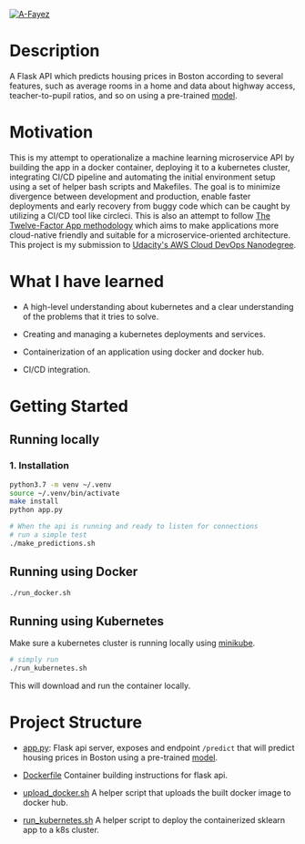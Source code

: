 [![A-Fayez](https://circleci.com/gh/A-Fayez/sklearn-k8s.svg?style=svg)](https://github.com/A-Fayez/sklearn-k8s/tree/master)

# Description

A Flask API which predicts housing prices in Boston according to several features, such as average rooms in a home and data about highway access, teacher-to-pupil ratios, and so on using a pre-trained [model](https://www.kaggle.com/c/boston-housing).

# Motivation

This is my attempt to operationalize a machine learning microservice API by building the app in a docker container, deploying it to a kubernetes cluster, integrating CI/CD pipeline and automating the initial environment setup using a set of helper bash scripts and Makefiles. The goal is to minimize divergence between development and production, enable faster deployments and early recovery from buggy code which can be caught by utilizing a CI/CD tool like circleci. This is also an attempt to follow [The Twelve-Factor App methodology](https://12factor.net/) which aims to make applications more cloud-native friendly and suitable for a microservice-oriented architecture. This project is my submission to [Udacity's AWS Cloud DevOps Nanodegree](https://www.udacity.com/course/cloud-dev-ops-nanodegree--nd9991).

# What I have learned

- A high-level understanding about kubernetes and a clear understanding of the problems that it tries to solve.

- Creating and managing a kubernetes deployments and services.

- Containerization of an application using docker and docker hub.

- CI/CD integration.

# Getting Started

## Running locally

### 1. Installation

```bash
python3.7 -m venv ~/.venv
source ~/.venv/bin/activate
make install
python app.py

# When the api is running and ready to listen for connections
# run a simple test
./make_predictions.sh
```

## Running using Docker

```bash
./run_docker.sh
```

## Running using Kubernetes

Make sure a kubernetes cluster is running locally using [minikube](https://minikube.sigs.k8s.io/docs/start/).

```bash
# simply run
./run_kubernetes.sh
```

This will download and run the container locally.

# Project Structure

- [app.py](./app.py): Flask api server, exposes and endpoint `/predict` that will predict housing prices in Boston using a pre-trained [model](https://www.kaggle.com/c/boston-housing).

- [Dockerfile](Dockerfile) Container building instructions for flask api.

- [upload_docker.sh](upload_docker.sh) A helper script that uploads the built docker image to docker hub.

- [run_kubernetes.sh](run_kubernetes.sh) A helper script to deploy the containerized sklearn app to a k8s cluster.

